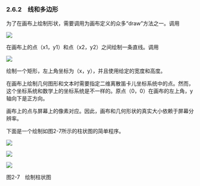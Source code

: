    

### 2.6.2　线和多边形

为了在画布上绘制形状，需要调用为画布定义的众多“draw”方法之一。调用

![](../Images/image05455.gif)

在画布上的点（x1，y1）和点（x2，y2）之间绘制一条直线。调用

![](../Images/image05456.gif)

绘制一个矩形，左上角坐标为（x，y），并且使用给定的宽度和高度。

在画布上绘制几何图形和文本时需要指定二维离散笛卡儿坐标系统中的点。然而，这个坐标系统和数学上的坐标系统是不一样的。原点（0，0）在画布的左上角，y轴向下是正方向。

画布上的点与屏幕上的像素对应。因此，画布和几何形状的真实大小依赖于屏幕分辨率。

下面是一个绘制如图2-7所示的柱状图的简单程序。

![](0-Assets/Epubook/程序员编程语言经典合集（计算机科学丛书5册套装），javapython编程语言含经典教材龙书《编译原理》%20(Bruce%20Eckel%20%20Alfred%20V.%20Aho%20%20Monica%20S.%20Lam%20etc.)%20(Z-Library)/images/image05457.jpeg)

![](0-Assets/Epubook/程序员编程语言经典合集（计算机科学丛书5册套装），javapython编程语言含经典教材龙书《编译原理》%20(Bruce%20Eckel%20%20Alfred%20V.%20Aho%20%20Monica%20S.%20Lam%20etc.)%20(Z-Library)/images/image05458.jpeg)

![](0-Assets/Epubook/程序员编程语言经典合集（计算机科学丛书5册套装），javapython编程语言含经典教材龙书《编译原理》%20(Bruce%20Eckel%20%20Alfred%20V.%20Aho%20%20Monica%20S.%20Lam%20etc.)%20(Z-Library)/images/image05459.jpeg)

图2-7　绘制柱状图